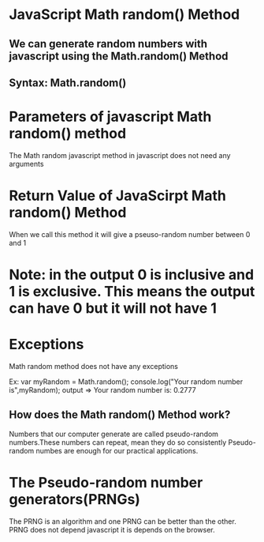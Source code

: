 # JavaScript Math random() Method

## We can generate random numbers with javascript using the Math.random() Method

## Syntax: Math.random()

# Parameters of javascript Math random() method
The Math random javascript method in javascript does not need any arguments

# Return Value of JavaScirpt Math random() Method
When we call this method it will give a pseuso-random number between 0 and 1

# Note: in the output 0 is inclusive and 1 is exclusive. This means the output can have 0 but it will not have 1

# Exceptions 
Math random method does not have any exceptions

Ex: var myRandom = Math.random();
console.log("Your random number is",myRandom); output => Your random number is: 0.2777

## How does the Math random() Method work?

Numbers that our computer generate are called pseudo-random numbers.These numbers can repeat, mean they do so consistently
Pseudo-random numbes are enough for our practical applications. 

# The Pseudo-random number generators(PRNGs)
The PRNG is an algorithm and one PRNG can be better than the other. 
PRNG does not depend javascript it is depends on the browser. 

